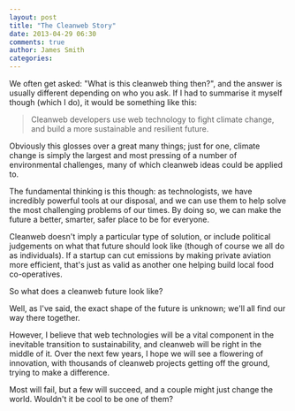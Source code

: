 ```yaml
---
layout: post
title: "The Cleanweb Story"
date: 2013-04-29 06:30
comments: true
author: James Smith
categories:
---
```


We often get asked: "What is this cleanweb thing then?", and the answer is usually different depending on who you ask. If I had to summarise it myself though (which I do), it would be something like this:

> Cleanweb developers use web technology to fight climate change, and build a more sustainable and resilient future.

Obviously this glosses over a great many things; just for one, climate change is simply the largest and most pressing of a number of environmental challenges, many of which cleanweb ideas could be applied to.

The fundamental thinking is this though: as technologists, we have incredibly powerful tools at our disposal, and we can use them to help solve the most challenging problems of our times. By doing so, we can make the future a better, smarter, safer place to be for everyone.

Cleanweb doesn't imply a particular type of solution, or include political judgements on what that future should look like (though of course we all do as individuals). If a startup can cut emissions by making private aviation more efficient, that's just as valid as another one helping build local food co-operatives.

So what does a cleanweb future look like?

Well, as I've said, the exact shape of the future is unknown; we'll all find our way there together.

However, I believe that web technologies will be a vital component in the inevitable transition to sustainability, and cleanweb will be right in the middle of it. Over the next few years, I hope we will see a flowering of innovation, with thousands of cleanweb projects getting off the ground, trying to make a difference.

Most will fail, but a few will succeed, and a couple might just change the world. Wouldn't it be cool to be one of them?